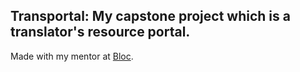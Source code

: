 ## Transportal: My capstone project which is a translator's resource portal.

Made with my mentor at [Bloc](http://bloc.io).
